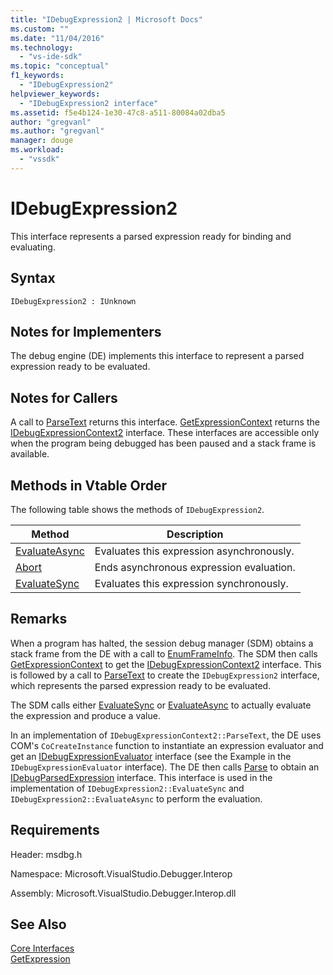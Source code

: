 ```yaml
---
title: "IDebugExpression2 | Microsoft Docs"
ms.custom: ""
ms.date: "11/04/2016"
ms.technology: 
  - "vs-ide-sdk"
ms.topic: "conceptual"
f1_keywords: 
  - "IDebugExpression2"
helpviewer_keywords: 
  - "IDebugExpression2 interface"
ms.assetid: f5e4b124-1e30-47c8-a511-80084a02dba5
author: "gregvanl"
ms.author: "gregvanl"
manager: douge
ms.workload: 
  - "vssdk"
---
```

# IDebugExpression2
This interface represents a parsed expression ready for binding and evaluating.  
  
## Syntax  
  
```  
IDebugExpression2 : IUnknown  
```  
  
## Notes for Implementers  
 The debug engine (DE) implements this interface to represent a parsed expression ready to be evaluated.  
  
## Notes for Callers  
 A call to [ParseText](../../../extensibility/debugger/reference/idebugexpressioncontext2-parsetext.md) returns this interface. [GetExpressionContext](../../../extensibility/debugger/reference/idebugstackframe2-getexpressioncontext.md) returns the [IDebugExpressionContext2](../../../extensibility/debugger/reference/idebugexpressioncontext2.md) interface. These interfaces are accessible only when the program being debugged has been paused and a stack frame is available.  
  
## Methods in Vtable Order  
 The following table shows the methods of `IDebugExpression2`.  
  
|Method|Description|  
|------------|-----------------|  
|[EvaluateAsync](../../../extensibility/debugger/reference/idebugexpression2-evaluateasync.md)|Evaluates this expression asynchronously.|  
|[Abort](../../../extensibility/debugger/reference/idebugexpression2-abort.md)|Ends asynchronous expression evaluation.|  
|[EvaluateSync](../../../extensibility/debugger/reference/idebugexpression2-evaluatesync.md)|Evaluates this expression synchronously.|  
  
## Remarks  
 When a program has halted, the session debug manager (SDM) obtains a stack frame from the DE with a call to [EnumFrameInfo](../../../extensibility/debugger/reference/idebugthread2-enumframeinfo.md). The SDM then calls [GetExpressionContext](../../../extensibility/debugger/reference/idebugstackframe2-getexpressioncontext.md) to get the [IDebugExpressionContext2](../../../extensibility/debugger/reference/idebugexpressioncontext2.md) interface. This is followed by a call to [ParseText](../../../extensibility/debugger/reference/idebugexpressioncontext2-parsetext.md) to create the `IDebugExpression2` interface, which represents the parsed expression ready to be evaluated.  
  
 The SDM calls either [EvaluateSync](../../../extensibility/debugger/reference/idebugexpression2-evaluatesync.md) or [EvaluateAsync](../../../extensibility/debugger/reference/idebugexpression2-evaluateasync.md) to actually evaluate the expression and produce a value.  
  
 In an implementation of `IDebugExpressionContext2::ParseText`, the DE uses COM's `CoCreateInstance` function to instantiate an expression evaluator and get an [IDebugExpressionEvaluator](../../../extensibility/debugger/reference/idebugexpressionevaluator.md) interface (see the Example in the `IDebugExpressionEvaluator` interface). The DE then calls [Parse](../../../extensibility/debugger/reference/idebugexpressionevaluator-parse.md) to obtain an [IDebugParsedExpression](../../../extensibility/debugger/reference/idebugparsedexpression.md) interface. This interface is used in the implementation of `IDebugExpression2::EvaluateSync` and `IDebugExpression2::EvaluateAsync` to perform the evaluation.  
  
## Requirements  
 Header: msdbg.h  
  
 Namespace: Microsoft.VisualStudio.Debugger.Interop  
  
 Assembly: Microsoft.VisualStudio.Debugger.Interop.dll  
  
## See Also  
 [Core Interfaces](../../../extensibility/debugger/reference/core-interfaces.md)   
 [GetExpression](../../../extensibility/debugger/reference/idebugexpressionevaluationcompleteevent2-getexpression.md)